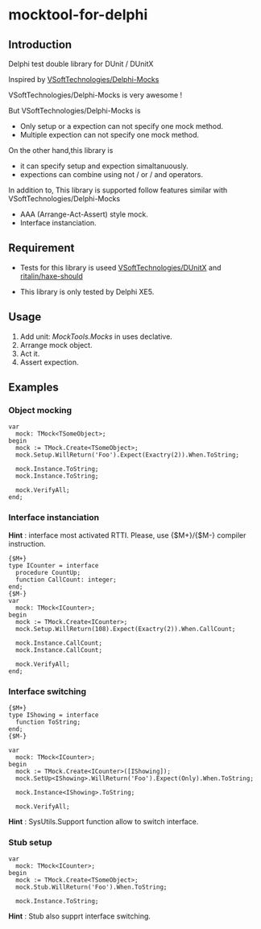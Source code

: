 # mocktool-for-delphi

## Introduction
Delphi test double library for DUnit / DUnitX

Inspired by [VSoftTechnologies/Delphi-Mocks](https://github.com/VSoftTechnologies/Delphi-Mocks)

VSoftTechnologies/Delphi-Mocks is very awesome !

But VSoftTechnologies/Delphi-Mocks is

* Only setup or a expection can not specify one mock method.
* Multiple expection can not specify one mock method.

On the other hand,this library is

* it can specify setup and expection simaltanuously.
* expections can combine using not / or / and operators.

In addition to, This library is supported follow features similar with VSoftTechnologies/Delphi-Mocks
* AAA (Arrange-Act-Assert) style mock.
* Interface instanciation.

## Requirement
* Tests for this library is useed [VSoftTechnologies/DUnitX](https://github.com/VSoftTechnologies/DUnitX) 
and [ritalin/haxe-should](https://github.com/ritalin/haxe-should)

* This library is only tested by Delphi XE5.

## Usage
1. Add unit: *MockTools.Mocks* in uses declative.
2. Arrange mock object.
3. Act it.
4. Assert expection.

## Examples 

### Object mocking

```delphi
var
  mock: TMock<TSomeObject>;
begin
  mock := TMock.Create<TSomeObject>;
  mock.Setup.WillReturn('Foo').Expect(Exactry(2)).When.ToString;
  
  mock.Instance.ToString;
  mock.Instance.ToString;
  
  mock.VerifyAll;
end;
```

### Interface instanciation

**Hint** : interface most activated RTTI. Please, use {$M+}/{$M-} compiler instruction.

```delphi
{$M+}
type ICounter = interface
  procedure CountUp;
  function CallCount: integer;
end;
{$M-}
var
  mock: TMock<ICounter>;
begin
  mock := TMock.Create<ICounter>;
  mock.Setup.WillReturn(108).Expect(Exactry(2)).When.CallCount;
  
  mock.Instance.CallCount;
  mock.Instance.CallCount;
  
  mock.VerifyAll;
end;
```

### Interface switching

```delphi
{$M+}
type IShowing = interface
  function ToString;
end;
{$M-}

var
  mock: TMock<ICounter>;
begin
  mock := TMock.Create<ICounter>([IShowing]);
  mock.SetUp<IShowing>.WillReturn('Foo').Expect(Only).When.ToString;
  
  mock.Instance<IShowing>.ToString;
  
  mock.VerifyAll;
```

**Hint** : SysUtils.Support function allow to switch interface.

### Stub setup

```delphi
var
  mock: TMock<ICounter>;
begin
  mock := TMock.Create<TSomeObject>;
  mock.Stub.WillReturn('Foo').When.ToString;
  
  mock.Instance.ToString;
```

**Hint** : Stub also supprt interface switching.


